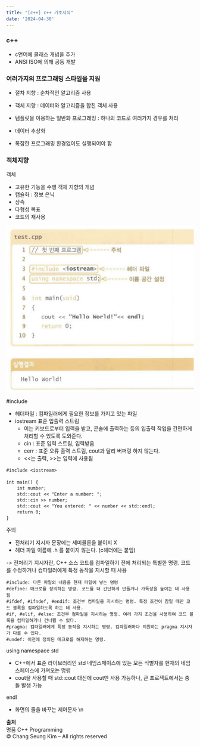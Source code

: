 ```yaml
---
title: "[c++] c++ 기초지식"
date: '2024-04-30'
---
```

### c++
- c언어에 클래스 개념을 추가
- ANSI ISO에 의해 공동 개발

### 여러가지의 프로그래밍 스타일을 지원
- 절차 지향 : 순차적인 알고리즘 사용
- 객체 지향 : 데이터와 알고리즘을 합친 객체 사용
- 템플릿을 이용하는 일반화 프로그래밍 : 하나의 코드로 여러가지 경우를 처리
- 데이터 추상화

- 복잡한 프로그래밍 환경없이도 실행되어야 함

### 객체지향
객체
- 고유한 기능을 수행
객체 지향의 개념
- 캡슐화 : 정보 은닉
- 상속
- 다형성
목표
- 코드의 재사용

![alt text](image.png)

#include <iostream>
- 헤더파일 : 컴파일러에게 필요한 정보를 가지고 있는 파일
- iostream 표준 입출력 스트림
    - 이는 키보드로부터 입력을 받고, 콘솔에 출력하는 등의 입출력 작업을 간편하게 처리할 수 있도록 도와준다.
    - cin : 표준 입력 스트림, 입력받음
    - cerr : 표준 오류 출력 스트림, cout과 달리 버퍼링 하지 않는다.
    - <<는 출력, >>는 입력에 사용됨

```
#include <iostream>

int main() {
    int number;
    std::cout << "Enter a number: ";
    std::cin >> number;
    std::cout << "You entered: " << number << std::endl;
    return 0;
}
```

주의
- 전처리기 지시자 문장에는 세미콜론을 붙이지 X
- 헤더 파일 이름에 .h 를 붙이지 않는다. (c헤더에는 붙임)

-> 전처리기 지시자란, C++ 소스 코드를 컴파일하기 전에 처리되는 특별한 명령. 코드를 수정하거나 컴파일러에게 특정 동작을 지시할 때 사용
```
#include: 다른 파일의 내용을 현재 파일에 넣는 명령
#define: 매크로를 정의하는 명령. 코드를 더 간단하게 만들거나 가독성을 높이는 데 사용됨
#ifdef, #ifndef, #endif: 조건부 컴파일을 지시하는 명령. 특정 조건이 참일 때만 코드 블록을 컴파일하도록 하는 데 사용.
#if, #elif, #else: 조건부 컴파일을 지시하는 명령. 여러 가지 조건을 사용하여 코드 블록을 컴파일하거나 건너뛸 수 있다.
#pragma: 컴파일러에게 특정 동작을 지시하는 명령. 컴파일러마다 지원하는 pragma 지시자가 다를 수 있다.
#undef: 이전에 정의된 매크로를 해제하는 명령.
```

using namespace std
- C++에서 표준 라이브러리인 std 네임스페이스에 있는 모든 식별자를 현재의 네임스페이스에 가져오는 명령
- cout을 사용할 때 std::cout 대신에 cout만 사용 가능하나, 큰 프로젝트에서는 충돌 발생 가능

endl
- 화면의 줄을 바꾸는 제어문자 \n

__출처__  
명품 C++ Programming  
© Chang Seung Kim – All rights reserved 